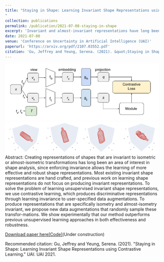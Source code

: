 ```yaml
---
title: "Staying in Shape: Learning Invariant Shape Representations using Contrastive Learning
"
collection: publications
permalink: /publication/2021-07-08-staying-in-shape
excerpt: 'Invariant and almost-invariant representations have long been important in shape analysis. Using contrastive learning, we develop a method to learn unsupervised invariant and almost-invariant shape representations and demonstrate both representation quality and robustness.'
date: 2021-07-08
venue: 'Conference on Uncertainty in Artificial Intelligence (UAI)'
paperurl: 'https://arxiv.org/pdf/2107.03552.pdf'
citation: 'Gu, Jeffrey and Yeung, Serena. (2021). &quot;Staying in Shape: Learning Invariant Shape Representations using Contrastive Learning.&quot; <i>UAI</i>. UAI 2021.'
---
```

![image](/files/contrastive_learning_figure.jpg)
![image](/files/augmentation_fig.png)
Abstract: Creating representations of shapes that are invariant to isometric or almost-isometric transformations has long been an area of interest in shape analysis, since enforcing invariance allows the learning of more effective and robust shape representations. Most existing invariant shape representations are hand crafted, and previous work on learning shape representations do not focus on producing invariant representations. To solve the problem of learning unsupervised invariant shape representations, we use contrastive learning, which produces discriminative representations through learning invariance to user-specified data augmentations. To produce representations that are specifically isometry and almost-isometry invariant, we propose new data augmentations that randomly sample these transfor-mations. We show experimentally that our method outperforms previous unsupervised learning approaches in both effectiveness and robustness.

[Download paper here](https://arxiv.org/pdf/2107.03552.pdf)[[Code]](https://github.com/its-gucci/staying-in-shape)(Under construction)

Recommended citation: Gu, Jeffrey and Yeung, Serena. (2021). "Staying in Shape: Learning Invariant Shape Representations using Contrastive Learning." <i>UAI</i>. UAI 2021.
